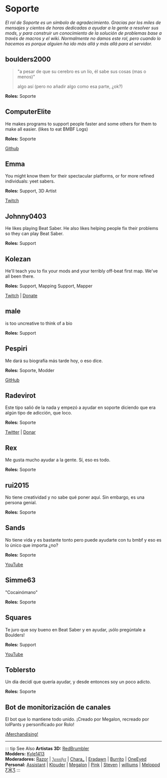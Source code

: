 # Soporte
_El rol de Soporte es un símbolo de agradecimiento. Gracias por los miles de mensajes y cientos de horas dedicadas a ayudar a la gente a resolver sus mods, y para construir un conocimiento de la solución de problemas base a través de macros y el wiki. Normalmente no damos este rol, pero cuando lo hacemos es porque alguien ha ido más allá y más allá para el servidor._

## boulders2000
> "a pesar de que su cerebro es un lío, él sabe sus cosas (mas o menos)"
> 
> algo así (pero no añadir algo como esa parte, ¿ok?)

**Roles:** Soporte

## ComputerElite
He makes programs to support people faster and some others for them to make all easier. (likes to eat BMBF Logs)

**Roles:** Soporte

[Github](https://github.com/ComputerElite/)

## Emma
You might know them for their spectacular platforms, or for more refined individuals: yeet sabers.

**Roles:** Support, 3D Artist

[Twitch](https://www.twitch.tv/therealkleinba)

## Johnny0403
He likes playing Beat Saber. He also likes helping people fix their problems so they can play Beat Saber.

**Roles:** Support

## Kolezan
He'll teach you to fix your mods and your terribly off-beat first map. We've all been there.

**Roles:** Support, Mapping Support, Mapper

[Twitch](https://www.twitch.tv/kolezan) | [Donate](https://paypal.me/kolezan)

## male
is too uncreative to think of a bio

**Roles:** Support

## Pespiri
Me dará su biografía más tarde hoy, o eso dice.

**Roles:** Soporte, Modder

[GitHub](https://github.com/pespiri)

## Radevirot
Este tipo salió de la nada y empezó a ayudar en soporte diciendo que era algún tipo de adicción, que loco.

**Roles:** Soporte

[Twitter](https://twitter.com/Radevirot) | [Donar](paypal.me/Radevirot)

## Rex
Me gusta mucho ayudar a la gente. Sí, eso es todo.

**Roles:** Soporte

## rui2015
No tiene creatividad y no sabe qué poner aquí. Sin embargo, es una persona genial.

**Roles:** Soporte

## Sands
No tiene vida y es bastante tonto pero puede ayudarte con tu bmbf y eso es lo único que importa ¿no?

**Roles:** Soporte

[YouTube](https://www.youtube.com/channel/UCiZEAQOgVABYs1-u3psPezg)

## Simme63
"Cocainómano"

**Roles:** Soporte

## Squares
Te juro que soy bueno en Beat Saber y en ayudar, ¡sólo pregúntale a Boulders!

**Roles:** Support

[YouTube](https://www.youtube.com/channel/UCaQ7PLj4AqGHZnqQVjc_XBQ)

## Toblersto
Un día decidí que quería ayudar, y desde entonces soy un poco adicto.

**Roles:** Soporte

## Bot de monitorización de canales
El bot que lo mantiene todo unido. ¡Creado por Megalon, recreado por lolPants y personificado por Rolo!

[¡Merchandising!](https://www.redbubble.com/people/megalon-gaming/portfolio)

---

::: tip See Also **Artistas 3D:** [RedBrumbler](./3d-artists.md#redbrumbler)  
**Modders:** [Kyle1413](./modders.md#kyle1413)  
**Moderadores:** [Razor](./moderators.md#razor) | [𝔍𝔢𝔫𝔫𝔦𝔣𝔢𝔯](./moderators.md#jennifer-retired) | [Chara_](./moderators.md#chara) | [Eradawn](./moderators.md#eradawn) | [Burrito](./moderators.md#burrito) | [OneEyed](./moderators.md#oneeyed) **Personal:** [Assistant](./staff.md#assistant) | [Klouder](./staff.md#klouder-retired) | [Megalon](./staff.md#megalon) | [Pink](./staff.md#pink) | [Steven](./staff.md#steven-🎀) | [williums](./staff.md#williums) | [Melopod ƸӜƷ](./staff.md#melopod-ƹжʒ) :::
